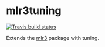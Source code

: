 # mlr3tuning

[![Travis build status](https://travis-ci.org/mlr-org/mlr3tuning.svg?branch=master)](https://travis-ci.org/mlr-org/mlr3tuning)

Extends the [mlr3](https://mlr3.mlr-org.com) package with tuning.
